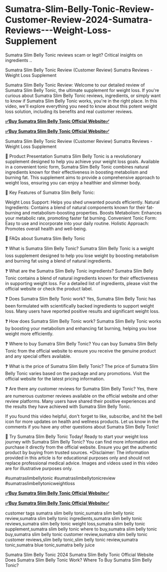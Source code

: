 # Sumatra-Slim-Belly-Tonic-Review-Customer-Review-2024-Sumatra-Reviews---Weight-Loss-Supplement

Sumatra Slim Belly Tonic reviews scam or legit? Critical insights on ingredients ..

Sumatra Slim Belly Tonic Review (Customer Review) Sumatra Reviews - Weight Loss Supplement

Sumatra Slim Belly Tonic Review: Welcome to our detailed review of Sumatra Slim Belly Tonic, the ultimate supplement for weight loss. If you're curious about Sumatra Slim Belly Tonic reviews, ingredients, or simply want to know if Sumatra Slim Belly Tonic works, you're in the right place. In this video, we'll explore everything you need to know about this potent weight loss solution, including its benefits and real customer reviews.

**[✅Buy Sumatra Slim Belly Tonic Official Website✅](https://cutt.ly/keLtLuFj)**

**[✅Buy Sumatra Slim Belly Tonic Official Website✅](https://cutt.ly/keLtLuFj)**


Sumatra Slim Belly Tonic Review (Customer Review) Sumatra Reviews - Weight Loss Supplement

📌 Product Presentation
Sumatra Slim Belly Tonic is a revolutionary supplement designed to help you achieve your weight loss goals. Available in a convenient tonic form, Sumatra Slim Belly Tonic combines natural ingredients known for their effectiveness in boosting metabolism and burning fat. This supplement aims to provide a comprehensive approach to weight loss, ensuring you can enjoy a healthier and slimmer body.

🌟 Key Features of Sumatra Slim Belly Tonic:

Weight Loss Support: Helps you shed unwanted pounds efficiently.
Natural Ingredients: Contains a blend of natural components known for their fat-burning and metabolism-boosting properties.
Boosts Metabolism: Enhances your metabolic rate, promoting faster fat burning.
Convenient Tonic Form: Easy to use and incorporate into your daily routine.
Holistic Approach: Promotes overall health and well-being.

💬 FAQs about Sumatra Slim Belly Tonic

❓ What is Sumatra Slim Belly Tonic?
Sumatra Slim Belly Tonic is a weight loss supplement designed to help you lose weight by boosting metabolism and burning fat using a blend of natural ingredients.

❓ What are the Sumatra Slim Belly Tonic ingredients?
Sumatra Slim Belly Tonic contains a blend of natural ingredients known for their effectiveness in supporting weight loss. For a detailed list of ingredients, please visit the official website or check the product label.

❓ Does Sumatra Slim Belly Tonic work?
Yes, Sumatra Slim Belly Tonic has been formulated with scientifically backed ingredients to support weight loss. Many users have reported positive results and significant weight loss.

❓ How does Sumatra Slim Belly Tonic work?
Sumatra Slim Belly Tonic works by boosting your metabolism and enhancing fat burning, helping you lose weight more efficiently.

❓ Where to buy Sumatra Slim Belly Tonic?
You can buy Sumatra Slim Belly Tonic from the official website to ensure you receive the genuine product and any special offers available.

❓ What is the price of Sumatra Slim Belly Tonic?
The price of Sumatra Slim Belly Tonic varies based on the package and any promotions. Visit the official website for the latest pricing information.

❓ Are there any customer reviews for Sumatra Slim Belly Tonic?
Yes, there are numerous customer reviews available on the official website and other review platforms. Many users have shared their positive experiences and the results they have achieved with Sumatra Slim Belly Tonic.

If you found this video helpful, don't forget to like, subscribe, and hit the bell icon for more updates on health and wellness products. Let us know in the comments if you have any other questions about Sumatra Slim Belly Tonic!

🛒 Try Sumatra Slim Belly Tonic Today!
Ready to start your weight loss journey with Sumatra Slim Belly Tonic? You can find more information and purchase it directly from the official website. Ensure you get the authentic product by buying from trusted sources. *Disclaimer: The information provided in this article is for educational purposes only and should not replace professional medical advice. Images and videos used in this video are for illustrative purposes only.

#sumatraslimbellytonic #sumatraslimbellytonicreview #sumatraslimbellytonicweightloss

**[✅Buy Sumatra Slim Belly Tonic Official Website✅](https://cutt.ly/keLtLuFj)**

**[✅Buy Sumatra Slim Belly Tonic Official Website✅](https://cutt.ly/keLtLuFj)**

customer tags
sumatra slim belly tonic,sumatra slim belly tonic review,sumatra slim belly tonic ingredients,sumatra slim belly tonic reviews,sumatra slim belly tonic weight loss,sumatra slim belly tonic supplement,sumatra slim belly tonic where to buy,sumatra slim belly tonic buy,sumatra slim belly tonic customer review,sumatra slim belly tonic customer reviews,slim belly tonic,slim belly tonic review,sumatra tonic,sumatra blue tonic,sumatra belly juice


Sumatra Slim Belly Tonic 2024
Sumatra Slim Belly Tonic Official Website
Does Sumatra Slim Belly Tonic Work?
Where To Buy Sumatra Slim Belly Tonic?
